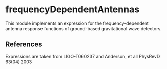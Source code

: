 # frequencyDependentAntennas

This module implements an expression for the frequency-dependent antenna response functions of ground-based gravitational wave detectors.

## References

Expressions are taken from LIGO-T060237 and Anderson, et all PhysRevD 63(04) 2003
